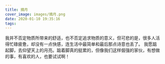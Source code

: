 ```yaml
---
title: 摘月
cover_image: images/摘月.png
date: 2020-01-10 19:35:16
tags:
---
```

我并不否定物质所带来的舒适，也不否定追求物质的意义，但可悲的是，很多人活得忙碌疲惫，却没有一点快感，连生活中最简单和最后那点诗意也丢了。
我愿踮起脚，去仰望天上的月亮。踮着脚真的挺累的，但像我们这样倔强的家伙，有想做的事，有喜欢的人，也要试试啊！
